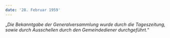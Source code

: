 ```yaml
---
date: '28. Februar 1959'
---
```


„_Die Bekanntgabe der Generalversammlung wurde durch die Tageszeitung, sowie durch Ausschellen durch den Gemeindediener durchgeführt._“
